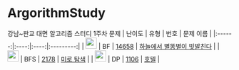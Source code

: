 # ArgorithmStudy
강남~판교 대면 알고리즘 스터디 1주차 문제
| 난이도 | 유형 | 번호 | 문제 이름 |
|:------:|:----:|:----:|:---------:|
| <img height="25px" width="25px" src="https://static.solved.ac/tier_small/13.svg"/> | BF | [14658](https://www.acmicpc.net/problem/14658) | [하늘에서 별똥별이 빗발친다](https://www.acmicpc.net/problem/14658) |
| <img height="25px" width="25px" src="https://static.solved.ac/tier_small/10.svg"/> | BFS | [2178](https://www.acmicpc.net/problem/2178) | [미로 탐색](https://www.acmicpc.net/problem/2178) |
| <img height="25px" width="25px" src="https://static.solved.ac/tier_small/11.svg"/> | DP | [1106](https://www.acmicpc.net/problem/1106) | [호텔](https://www.acmicpc.net/problem/1106) |